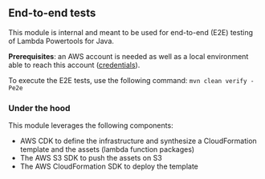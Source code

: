 ## End-to-end tests
This module is internal and meant to be used for end-to-end (E2E) testing of Lambda Powertools for Java. 

__Prerequisites__: an AWS account is needed as well as a local environment able to reach this account 
([credentials](https://docs.aws.amazon.com/sdk-for-java/latest/developer-guide/credentials.html)).

To execute the E2E tests, use the following command: `mvn clean verify -Pe2e`

### Under the hood
This module leverages the following components:
- AWS CDK to define the infrastructure and synthesize a CloudFormation template and the assets (lambda function packages)
- The AWS S3 SDK to push the assets on S3
- The AWS CloudFormation SDK to deploy the template